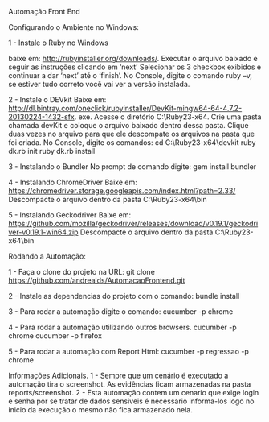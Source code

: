 Automação Front End

Configurando o Ambiente no Windows:

1 - Instale o Ruby no Windows

baixe em: ​http://rubyinstaller.org/downloads/​.
Executar o arquivo baixado e seguir as instruções clicando em ‘next’
Selecionar os 3 checkbox exibidos e continuar a dar ‘next’ até o ‘finish’.
No Console, digite o comando ​ruby –v​, se estiver tudo correto você vai ver a versão instalada.

2 - Instale o DEVkit
Baixe em: http://dl.bintray.com/oneclick/rubyinstaller/DevKit-mingw64-64-4.7.2-20130224-1432-sfx. exe​.
Acesse o diretório C:\Ruby23-x64.
Crie uma pasta chamada ​devKit​ e coloque o arquivo baixado dentro dessa pasta.
Clique duas vezes no arquivo para que ele descompate os arquivos na pasta que foi criada.
No Console, digite os comandos:
cd C:\Ruby23-x64\devkit ruby dk.rb init ruby dk.rb install

3 - Instalando o Bundler
No prompt de comando digite:
gem install bundler

4 - Instalando ChromeDriver
Baixe em: ​https://chromedriver.storage.googleapis.com/index.html?path=2.33/
Descompacte o arquivo dentro da pasta C:\Ruby23-x64\bin

5 - Instalando Geckodriver
Baixe em: https://github.com/mozilla/geckodriver/releases/download/v0.19.1/geckodriver-v0.19.1-win64.zip
Descompacte o arquivo dentro da pasta C:\Ruby23-x64\bin

Rodando a Automação:

1 - Faça o clone do projeto na URL:
git clone https://github.com/andrealds/AutomacaoFrontend.git

2 - Instale as dependencias do projeto com o comando:
bundle install

3 - Para rodar a automação digite o comando:
cucumber -p chrome 

4 - Para rodar a automação utilizando outros browsers. 
 cucumber -p chrome
 cucumber -p firefox

5 - Para rodar a automação com Report Html:
cucumber -p regressao -p chrome

Informações Adicionais. 
1 - Sempre que um cenário é executado a automação tira o screenshot. As evidências ficam armazenadas na pasta reports/screenshot.
2 - Esta automação contem um cenario que exige login e senha por se tratar de dados sensiveis é necessario informa-los logo no inicio da execução o mesmo não fica armazenado nela.